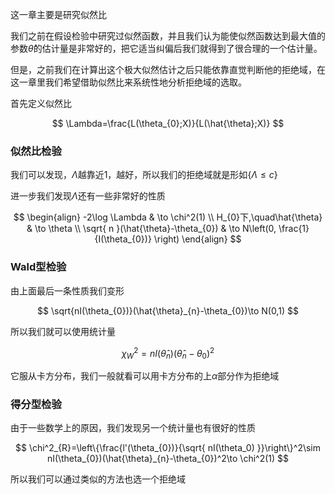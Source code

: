 这一章主要是研究似然比

我们之前在假设检验中研究过似然函数，并且我们认为能使似然函数达到最大值的参数$\hat{\theta}$的估计量是非常好的，把它适当纠偏后我们就得到了很合理的一个估计量。

但是，之前我们在计算出这个极大似然估计之后只能依靠直觉判断他的拒绝域，在这一章里我们希望借助似然比来系统性地分析拒绝域的选取。

首先定义似然比

$$
\Lambda=\frac{L(\theta_{0};X)}{L(\hat{\theta};X)}
$$

### 似然比检验
我们可以发现，$\Lambda$越靠近1，越好，所以我们的拒绝域就是形如$\{\Lambda\leq c\}$

进一步我们发现$\Lambda$还有一些非常好的性质

$$
\begin{align}
-2\log \Lambda  & \to \chi^2(1) \\
H_{0}下,\quad\hat{\theta} & \to \theta \\
\sqrt{ n }(\hat{\theta}-\theta_{0}) & \to N\left(0, \frac{1}{I(\theta_{0})} \right)
\end{align}
$$

### Wald型检验
由上面最后一条性质我们变形

$$
\sqrt{nI(\theta_{0})}(\hat{\theta}_{n}-\theta_{0})\to N(0,1)
$$

所以我们就可以使用统计量

$$
	\chi^2_{W}=nI(\hat{\theta}_{n})(\hat{\theta}_{n}-\theta_{0})^2
$$

它服从卡方分布，我们一般就看可以用卡方分布的上$\alpha$部分作为拒绝域

### 得分型检验
由于一些数学上的原因，我们发现另一个统计量也有很好的性质

$$
	\chi^2_{R}=\left\{\frac{l'(\theta_{0})}{\sqrt{ nI(\theta_0) }}\right\}^2\sim nI(\theta_{0})(\hat{\theta}_{n}-\theta_{0})^2\to \chi^2(1)
$$

所以我们可以通过类似的方法也选一个拒绝域

